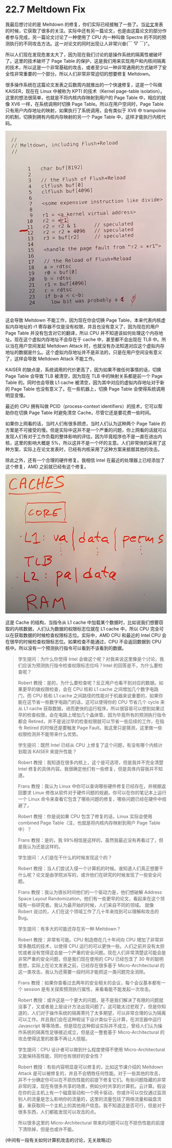 # 22.7 Meltdown Fix

我最后想讨论的是 Meltdown 的修复，你们实际已经接触了一些了。当[论文](https://pdos.csail.mit.edu/6.828/2020/readings/meltdown.pdf)发表的时候，它获取了很多的关注。实际中还有另一篇论文，也是由这篇论文的部分作者参与完成，另一篇论文讨论了一种使用了 CPU 内一种叫做 Spectre 的不同的预测执行的不同攻击方法。这一对论文的同时出现让人非常兴奋(￣ ▽ ￣)"。

所以人们现在发现危害太大了，因为现在我们讨论的是操作系统的隔离性被破坏了。这里的技术破坏了 Page Table 的保护，这是我们用来实现用户和内核间隔离的技术，所以这是一个非常基础的攻击，或者至少以一种非常通用的方式破坏了安全性非常重要的一个部分。所以人们非常非常迫切的想要修复 Meltdown。

很多操作系统在这篇论文发表之后数周内就推出的一个快速修复，这是一个叫做 KAISER，现在在 Linux 中被称为 KPTI 的技术（Kernel page-table isolation）。这里的想法很简单，也就是不将内核内存映射到用户的 Page Table 中，相应的就像 XV6 一样，在系统调用时切换 Page Table。所以在用户空间时，Page Table 只有用户内存地址的映射，如果执行了系统调用，会有类似于 XV6 中 trampoline 的机制，切换到拥有内核内存映射的另一个 Page Table 中，这样才能执行内核代码。

![](<../assets/image (45).png>)

这会导致 Meltdown 不能工作，因为现在你会切换 Page Table，本来代表内核虚拟内存地址的 r1 寄存器不仅是没有权限，并且也没有意义了，因为现在的用户 Page Table 并没有包含对它的翻译，所以 CPU 并不知道该如何处理这个内存地址。现在这个虚拟内存地址不会存在于 cache 中，甚至都不会出现在 TLB 中。所以当在用户空间发起 Meltdown Attack 时，也就没有办法知道对应这个虚拟内存地址的数据是什么。这个虚拟内存地址并不是非法的，只是在用户空间没有意义了，这样会导致 Meltdown Attack 不能工作。

KAISER 的缺点是，系统调用的代价更高了，因为如果不做任何事情的话，切换 Page Table 会导致 TLB 被清空，因为现在 TLB 中的映射关系都是前一个 Page Table 的。同时也会导致 L1 cache 被清空，因为其中对应的虚拟内存地址对于新的 Page Table 也没有意义了。在一些机器上，切换 Page Table 会使得系统调用明显变慢。

最近的 CPU 拥有叫做 PCID（process-context identifiers）的技术，它可以帮助你在切换 Page Table 时避免清空 Cache，尽管它还是要花费一些时间。

如果你上网看的话，当时人们有很多顾虑，当时人们认为这种两个 Page Table 的方案是不可接受的慢。但是实际中这并不是一个严重的问题，你上网看的话就可以发现人们有对于工作负载的整体影响的评估，因为毕竟程序也不是一直在进出内核，这里的影响大概是 5%，所以这并不是一个坏的主意。人们非常快的采用了这种方案，实际上在论文发表时，已经有内核采用了这种方案来抵御其他的攻击。

除此之外，还有一个合理的硬件修复。我相信 Intel 在最近的处理器上已经添加了这个修复，AMD 之前就已经有这个修复。

![](<../assets/image (52).png>)

这是 Cache 的结构，当指令从 L1 cache 中加载某个数据时，比如说我们想要窃取的内核数据，人们认为数据的权限标志位就在 L1 cache 中，所以 CPU 完全可以在获取数据的时候检查权限标志位。实际中，AMD CPU 和最近的 Intel CPU 会在很早的时候检查权限标志位。如果检查不能通过，CPU 不会返回数据到 CPU 核中。所以没有一个预测执行指令可以看到不该看到的数据。

> 学生提问：为什么你觉得 Intel 会做这个呢？对我来说这里像是个讨论，我们应该为预测执行指令检查权限标志位吗？Intel 的回答是不，为什么要检查呢？
>
> Robert 教授：是的，为什么要检查呢？反正用户也看不到对应的数据。如果更早的做权限检查，会在 CPU 核和 L1 cache 之间增加几个数字电路门，而 CPU 核和 L1 cache 之间路径的性能对于机器来说重要的，如果你能在这节省一些数字电路门的话，这可以使得你的 CPU 节省几个 cycle 来从 L1 cache 获取数据，进而更快的运行程序。所以很容易可以想到如果过早的检查权限，会在电路上增加几个晶体管。因为毕竟所有的预测执行指令都会 Retired，并不是说过早的检查权限就可以节省一些后续的工作，在指令 Retired 的时候还是要触发 Page Fault。我这里只是猜测，这里做一些权限检测并不能带来什么优势。
>
> 学生提问：既然 Intel 已经从 CPU 上修复了这个问题，有没有哪个内核计划取消 KAISER 来提升性能？
>
> Robert 教授：我知道在很多内核上，这个是可选项，但是我并不完全清楚 Intel 修复的具体内容。我很确定他们有一些修复，但是具体内容我并不知道。
>
> Frans 教授：我认为 Linux 中你可以查询哪些硬件修复已经存在，并根据返回要求 Linux 修改从软件对于硬件问题的规避。你可以在你的笔记本上运行一个 Linux 命令来查看它包含了哪些问题的修复，哪些问题已经在硬件中规避了。
>
> Robert 教授：你是说如果 CPU 包含了修复的话，Linux 实际会使用 combined Page Table（注，也就是将内核内存映射到用户 Page Table 中）？
>
> Frans 教授：是的，我 99%相信是这样的，虽然我最近没有再看过了，但是我认为还是这样的。
>
> 学生提问：人们是在干什么的时候发现这个的？
>
> Robert 教授：当人们尝试入侵一个计算机的时候。谁知道人们真正想要干什么呢？论文是由学院派写的，或许他们在研究的时候发现了一些安全问题。
>
> Frans 教授：我认为很长时间他们的一个驱动力是，他们想破解 Address Space Layout Randomization，他们有一些更早的论文，看起来在这个领域有一些研究者。我认为最开始的时候，人们来自不同的领域。 就像 Robert 说过的，人们在这个领域工作了几十年来找到可以理解和攻击的 Bug。
>
> 学生提问：有多大的可能还存在另一种 Meltdown？
>
> Robert 教授：非常有可能。CPU 制造商在几十年间向 CPU 增加了非常非常多酷炫的技术，以使得 CPU 运行的可以更快一些。人们之前并没有太担忧或者没有觉得这会是一个严重的安全问题。现在人们非常清楚这可能会是非常严重的安全问题，但是我们现在使用的 CPU 已经包含了 30 年的聪明思想，实际上在论文发表之前，已经存在很多基于 Micro-Architectural 的这一类攻击。我认为还需要一段时间才能把这一类问题完全消除。
>
> Frans 教授：如果你查看过去两年的安全相关的会议，每个会议基本都有一个 session 是有关探索预测执行属性，来看看能不能发起一次攻击。
>
> Robert 教授：或许这是一个更大的问题，是不是我们解决了有限的问题就没事了，又或者是上层设计方法出现问题了。这可能太过悲观了，但是你知道的，人们对于操作系统的隔离寄托了太多期望，可以非常合理的认为隔离可以工作。并且我们会在这种假设下设计类似于云计算，在浏览器中运行 Javascript 等等场景。但是现在这种假设实际并不成立，曾经人们认为操作系统的隔离性足够接近成立，但是这一整套基于 Micro-Architectural 的攻击使得这里的故事不再让人信服。
>
> 学生提问：CPU 设计者可以做到什么程度使得不使用 Micro-Architectural 又能保持高性能，同时也有很好的安全性？
>
> Robert 教授：有些内容明显是可以修复的，比如这节课介绍的 Meltdown Attack 是可以被修复的，并且不会牺牲任何性能。对于一些其他的攻击，并不十分确定你可以在不损伤性能的前提下修复它们。有些问题隐藏的非常非常的深，现在有很多共享的场景，例如分时共享的计算机，云计算。假设在你的云主机上有一个磁盘驱动和一个网卡驱动，你或许可以仅仅通过监测别人的流量是怎么影响你的流量的，这里的流量包括了网络流量和磁盘流量，来获取同一个主机上的其他用户信息。我不知道这是否可行，但是对于很多东西，人们都能发现可以攻击的点。
>
> 所以很多这里的 Micro-Architectural 带来的问题可以在不损伤性能的前提下清除掉，但是也或许不能。

(中间有一段有关如何计算机攻击的讨论，无关故略过)
